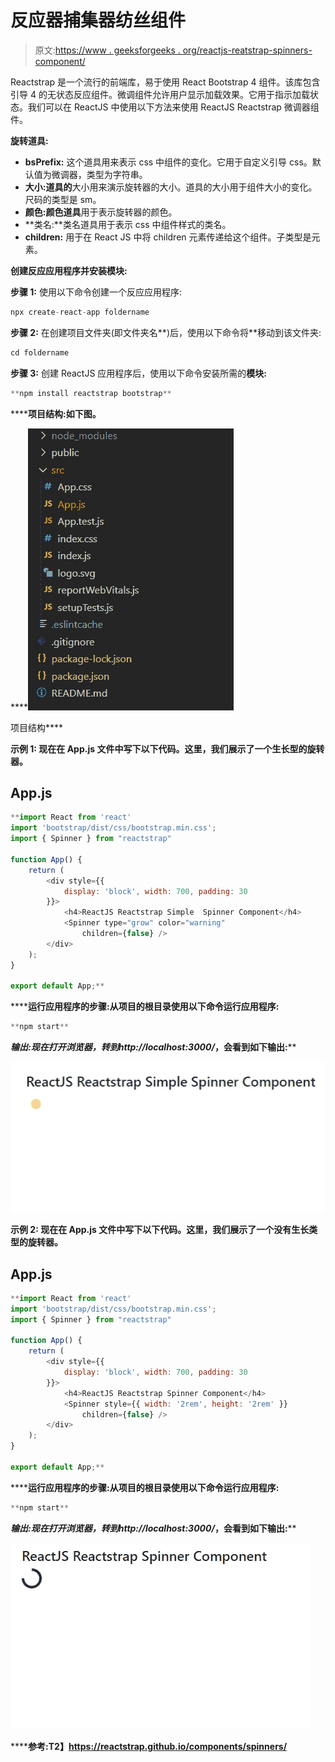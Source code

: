 # 反应器捕集器纺丝组件

> 原文:[https://www . geeksforgeeks . org/reactjs-reatstrap-spinners-component/](https://www.geeksforgeeks.org/reactjs-reactstrap-spinners-component/)

Reactstrap 是一个流行的前端库，易于使用 React Bootstrap 4 组件。该库包含引导 4 的无状态反应组件。微调组件允许用户显示加载效果。它用于指示加载状态。我们可以在 ReactJS 中使用以下方法来使用 ReactJS Reactstrap 微调器组件。

**旋转道具:**

*   **bsPrefix:** 这个道具用来表示 css 中组件的变化。它用于自定义引导 css。默认值为微调器，类型为字符串。
*   **大小:道具的**大小用来演示旋转器的大小。道具的大小用于组件大小的变化。尺码的类型是 sm。
*   **颜色:颜色道具**用于表示旋转器的颜色。
*   **类名:**类名道具用于表示 css 中组件样式的类名。
*   **children:** 用于在 React JS 中将 children 元素传递给这个组件。子类型是元素。

**创建反应应用程序并安装模块:**

**步骤 1:** 使用以下命令创建一个反应应用程序:

```jsx
npx create-react-app foldername
```

**步骤 2:** 在创建项目文件夹(即文件夹名**)后，使用以下命令将**移动到该文件夹:

```jsx
cd foldername
```

**步骤 3:** 创建 ReactJS 应用程序后，使用以下命令安装所需的****模块:****

```jsx
**npm install reactstrap bootstrap**
```

******项目结构:**如下图。****

****![](img/f04ae0d8b722a9fff0bd9bd138b29c23.png)

项目结构**** 

******示例 1:** 现在在 **App.js** 文件中写下以下代码。这里，我们展示了一个生长型的旋转器。****

## ****App.js****

```jsx
**import React from 'react'
import 'bootstrap/dist/css/bootstrap.min.css';
import { Spinner } from "reactstrap"

function App() {
    return (
        <div style={{
            display: 'block', width: 700, padding: 30
        }}>
            <h4>ReactJS Reactstrap Simple  Spinner Component</h4>
            <Spinner type="grow" color="warning"
                children={false} /> 
        </div>
    );
}

export default App;**
```

******运行应用程序的步骤:**从项目的根目录使用以下命令运行应用程序:****

```jsx
**npm start**
```

******输出:**现在打开浏览器，转到***http://localhost:3000/***，会看到如下输出:****

****![](img/2bb650b81a0b64a9bc0603d1b4e298cd.png)****

******示例 2:** 现在在 **App.js** 文件中写下以下代码。这里，我们展示了一个没有生长类型的旋转器。****

## ****App.js****

```jsx
**import React from 'react'
import 'bootstrap/dist/css/bootstrap.min.css';
import { Spinner } from "reactstrap"

function App() {
    return (
        <div style={{
            display: 'block', width: 700, padding: 30
        }}>
            <h4>ReactJS Reactstrap Spinner Component</h4>
            <Spinner style={{ width: '2rem', height: '2rem' }}
                children={false} />
        </div>
    );
}

export default App;**
```

******运行应用程序的步骤:**从项目的根目录使用以下命令运行应用程序:****

```jsx
**npm start**
```

******输出:**现在打开浏览器，转到***http://localhost:3000/***，会看到如下输出:****

****![](img/af65c3218a1feed1aa53ea540006a96f.png)****

******参考:**T2】https://reactstrap.github.io/components/spinners/****